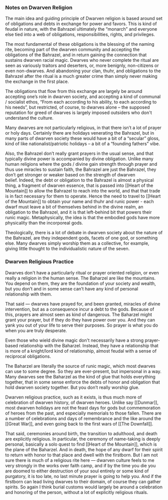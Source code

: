 
### Notes on Dwarven Religion

The main idea and guiding principle of Dwarven religion is based around set of obligations and debts in exchange for power and favors. This is kind of feudal in nature, with the Bahrazel ultimately the “monarch” and everyone else tied into a web of obligations, responsibilities, rights, and privileges. 

The most fundamental of these obligations is the blessing of the naming rite, becoming part of the dwarven community and accepting the obligations of the Bahrazel, and in return gaining the connection that sustains dwarven racial magic. Dwarves who never complete the ritual are seen as variously traitors and deserters, or, more benignly, non-citizens or even non-dwarves. And abandoning your clan, thuhr, and obligations to the Bahrazel after the ritual is a much greater crime than simply never making the exchange in the first place. 

The obligations that flow from this exchange are largely be around accepting one’s role in dwarven society, and accepting a kind of communal / socialist ethos, “From each according to his ability, to each according to his needs”, but restricted, of course, to dwarves alone – the supposed reputation for greed of dwarves is largely imposed outsiders who don't understand the culture. 

Many dwarves are not particularly religious, in that there isn’t a lot of prayer or holy days. Certainly there are holidays venerating the Bahrazel, but in many parts of dwarven society these would have a bit of a “secular” gloss, kind of like nationalist/patriotic holidays – a bit of a “founding fathers” vibe. 

Also, the Bahrazel don’t really grant prayers in the usual sense, and that typically divine power is accompanied by divine obligation. Unlike many human religions where the gods / divine gain strength through prayer and thus use miracles to sustain faith, the Bahrazel are just the Bahrazel, they don’t get stronger or weaker based on the strength of dwarven belief. Indeed, the debt or obligation to the Bahrazel is almost a physical thing, a fragment of dwarven essence, that is passed into [[Heart of the Mountain]] to allow the Bahrazel to reach into the world, and that that trade is in fact necessary for them to operate. Hence the need to travel to [[Heart of the Mountain]] to obtain your name and thuhr and runic power - each dwarf must leave a bit of themselves behind in the divine realm, an obligation to the Bahrazel, and it is that left-behind bit that powers their runic magic. Metaphysically, the idea is that the embodied gods have more physicality than the incorporeal gods. 

Theologically, there is a lot of debate in dwarven society about the nature of the Bahrazel, are they independent gods, facets of one god, or something else. Many dwarves simply worship them as a collective, for example, giving little thought to the individualistic nature of the seven. 

### Dwarven Religious Practice

Dwarves don't have a particularly ritual or prayer oriented religion, or even really a religion in the human sense. The Baharzel are like the mountains. You depend on them, they are the foundation of your society and wealth, but you don’t and in some sense can’t have any kind of personal relationship with them. 

That said — dwarves have prayed for, and been granted, miracles of divine intervention, but as a consequence incur a debt to the gods. Because of this, prayers are almost seen as kind of dangerous. The Baharzel might grant your prayer, but if they do they have power over you. And they can yank you out of your life to serve their purposes. So prayer is what you do when you are truly desperate. 

Even those who wield divine magic don't necessarily have a strong prayer-based relationship with the Baharzel. Instead, they have a relationship that is more of a knight/lord kind of relationship, almost feudal with a sense of reciprocal obligations.  

The Baharzel are literally the source of runic magic, which most dwarves can use to some degree. So they are ever-present, but impersonal in a way. Many dwarves see the Baharzel as the kind of glue that holds everything together, that in some sense enforce the debts of honor and obligation that hold dwarven society together. But you don’t really worship glue. 

Dwarven religious practice, such as it exists, is thus much more of celebration of dwarven history, of dwarven heroes. Unlike say [[Dunmar]], most dwarven holidays are not the feast days for gods but commemoration of heroes from the past, and especially memorials to those fallen. There are a number of celebrations and days of remembrance and the like around the [[Great War]], and even going back to the first wars of [[The Downfall]]. 

That said, ceremonies around birth, the transition to adulthood, and death are explicitly religious. In particular, the ceremony of name-taking is deeply personal, basically a solo quest to find [[Heart of the Mountain]], which is the plane of the Baharzel. And in death, the hope of any dwarf for their spirit to return with honor to that place and dwell with the firstborn. But I am not sure there is much of a religious rite here — dwarven culture feels to me very strongly in the works over faith camp, and if by the time you die you are doomed to either destruction of your soul entirely or some kind of purgatory, it is too late, no last minute prayer is going to help you. And if the firstborn can lead living dwarves to their domain, of course they can gather spirits. So again I think burial customs would largely be around a celebration and honoring of the person, without a lot of explicitly religious rituals.


